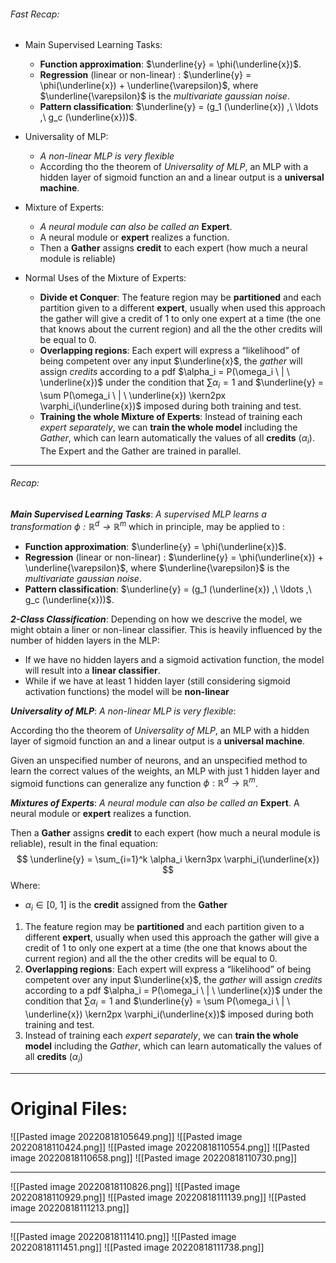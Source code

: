 ###### Fast Recap:
- Main Supervised Learning Tasks:
	- **Function approximation**: $\underline{y} = \phi(\underline{x})$.
	- **Regression** (linear or non-linear) : $\underline{y} = \phi(\underline{x}) + \underline{\varepsilon}$, where $\underline{\varepsilon}$ is the *multivariate gaussian noise*.
	- **Pattern classification**: $\underline{y} = (g_1 (\underline{x}) ,\ \ldots ,\ g_c (\underline{x}))$.

- Universality of MLP:
	- *A non-linear MLP is very flexible*
	- According tho the theorem of *Universality of MLP*, an MLP with a hidden layer of sigmoid function an and a linear output is a **universal machine**.

- Mixture of Experts:
	- *A neural module can also be called an* **Expert**.
	- A neural module or **expert** realizes a function.
	- Then a **Gather** assigns **credit** to each expert (how much a neural module is reliable)

- Normal Uses of the Mixture of Experts:
	- **Divide et Conquer**: The feature region may be **partitioned** and each partition given to a different **expert**, usually when used this approach the gather will give a credit of $1$ to only one expert at a time (the one that knows about the current region) and all the the other credits will be equal to $0$.
	- **Overlapping regions**: Each expert will express a “likelihood” of being competent over any input $\underline{x}$, the *gather* will assign *credits* according to a pdf $\alpha_i = P(\omega_i \ | \ \underline{x})$ under the condition that $\sum \alpha_i = 1$ and $\underline{y} = \sum P(\omega_i \ | \ \underline{x}) \kern2px \varphi_i(\underline{x})$ imposed during both training and test.
	- **Training the whole Mixture of Experts**: Instead of training each *expert separately*, we can **train the whole model** including the *Gather*, which can learn automatically the values of all **credits** ($\alpha_i$).
	The Expert and the Gather are trained in parallel.

---
###### Recap:
***Main Supervised Learning Tasks***:
*A supervised MLP learns a transformation $\phi : \mathbb{R}^d \to \mathbb{R}^m$*
which in principle, may be applied to :
- **Function approximation**: $\underline{y} = \phi(\underline{x})$.
- **Regression** (linear or non-linear) : $\underline{y} = \phi(\underline{x}) + \underline{\varepsilon}$, where $\underline{\varepsilon}$ is the *multivariate gaussian noise*.
- **Pattern classification**: $\underline{y} = (g_1 (\underline{x}) ,\ \ldots ,\ g_c (\underline{x}))$.

***2-Class Classification***:
Depending on how we descrive the model, we might obtain a liner or non-linear classifier.
This is heavily influenced by the number of hidden layers in the MLP:
- If we have no hidden layers and a sigmoid activation function, the model will result into a **linear classifier**.
- While if we have at least 1 hidden layer (still considering sigmoid activation functions) the model will be **non-linear**


***Universality of MLP***:
*A non-linear MLP is very flexible*:

According tho the theorem of *Universality of MLP*, an MLP with a hidden layer of sigmoid function an and a linear output is a **universal machine**.

Given an unspecified number of neurons, and an unspecified method to learn the correct values of the weights, an MLP with just 1 hidden layer and sigmoid functions can generalize any function $\phi : \mathbb{R}^d \to \mathbb{R}^m$.

***Mixtures of Experts***:
*A neural module can also be called an* **Expert**.
A neural module or **expert** realizes a function.

Then a **Gather** assigns **credit** to each expert (how much a neural module is reliable), result in the final equation:
$$
\underline{y} = \sum_{i=1}^k \alpha_i \kern3px \varphi_i(\underline{x})
$$
Where:
- $\alpha_i \in [0 ,\ 1]$ is the **credit** assigned from the **Gather**

1. The feature region may be **partitioned** and each partition given to a different **expert**, usually when used this approach the gather will give a credit of $1$ to only one expert at a time (the one that knows about the current region) and all the the other credits will be equal to $0$.
2. **Overlapping regions**: Each expert will express a “likelihood” of being competent over any input $\underline{x}$, the *gather* will assign *credits* according to a pdf $\alpha_i = P(\omega_i \ | \ \underline{x})$ under the condition that $\sum \alpha_i = 1$ and $\underline{y} = \sum P(\omega_i \ | \ \underline{x}) \kern2px \varphi_i(\underline{x})$ imposed during both training and test.
3. Instead of training each *expert separately*, we can **train the whole model** including the *Gather*, which can learn automatically the values of all **credits** ($\alpha_i$)

---
# Original Files:
![[Pasted image 20220818105649.png]]
![[Pasted image 20220818110424.png]]
![[Pasted image 20220818110554.png]]
![[Pasted image 20220818110658.png]]
![[Pasted image 20220818110730.png]]

---
![[Pasted image 20220818110826.png]]
![[Pasted image 20220818110929.png]]
![[Pasted image 20220818111139.png]]
![[Pasted image 20220818111213.png]]

---
![[Pasted image 20220818111410.png]]
![[Pasted image 20220818111451.png]]
![[Pasted image 20220818111738.png]]